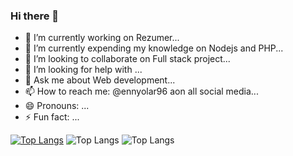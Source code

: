 ### Hi there 👋

- 🔭 I’m currently working on Rezumer...
- 🌱 I’m currently expending my knowledge on Nodejs and PHP...
- 👯 I’m looking to collaborate on Full stack project...
- 🤔 I’m looking for help with ...
- 💬 Ask me about Web development...
- 📫 How to reach me: @ennyolar96 aon all social media...
- 😄 Pronouns: ...
- ⚡ Fun fact: ...

[![Top Langs](https://github-readme-stats.vercel.app/api/top-langs/?username=ennyolar96)](https://github.com/ennyolar96/github-readme-stats)
![Top Langs](https://github-readme-stats.vercel.app/api/top-langs/?username=ennyolar96&size_weight=0.5&count_weight=0.5)
![Top Langs](https://github-readme-stats.vercel.app/api/top-langs/?username=ennyolar96&layout=compact)
